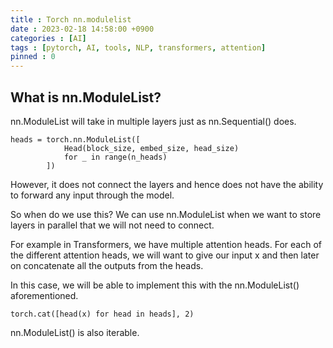 ```yaml
---
title : Torch nn.modulelist
date : 2023-02-18 14:58:00 +0900
categories : [AI]
tags : [pytorch, AI, tools, NLP, transformers, attention]
pinned : 0
---
```


## What is nn.ModuleList?

nn.ModuleList will take in multiple layers just as nn.Sequential() does.

```
heads = torch.nn.ModuleList([
            Head(block_size, embed_size, head_size)
            for _ in range(n_heads)
        ])
```

However, it does not connect the layers and hence does not have the ability to forward any input through the model.

So when do we use this? We can use nn.ModuleList when we want to store layers in parallel that we will not need to connect.

For example in Transformers, we have multiple attention heads. For each of the different attention heads, we will want to give our input x and then later on concatenate all the outputs from the heads.

In this case, we will be able to implement this with the nn.ModuleList() aforementioned.

```torch.cat([head(x) for head in heads], 2)```

nn.ModuleList() is also iterable.
